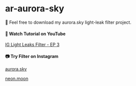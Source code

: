 # ar-aurora-sky
<p>🖤 Feel free to download my aurora.sky light-leak filter project.</p>
<h4>🎵 Watch Tutorial on YouTube</h4>
<p><a href="https://youtu.be/lIj4W6Oswks">IG Light Leaks Filter - EP 3</a></p>
<h4>📷 Try Filter on Instagram</h4>
<p><a href="https://www.instagram.com/ar/2399805280325450">aurora.sky</a></p>
<p><a href="https://www.instagram.com/ar/295614105069182">neon.moon</a></p>
